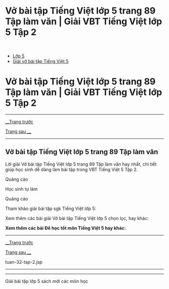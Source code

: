 # Vở bài tập Tiếng Việt lớp 5 trang 89 Tập làm văn | Giải VBT Tiếng Việt lớp 5 Tập 2

﻿

  * [Lớp 5](https://vietjack.com/series/lop-5.jsp)
  * [Giải vở bài tập Tiếng Việt 5](https://vietjack.com/giai-vo-bai-tap-tieng-viet-5/index.jsp)



# Vở bài tập Tiếng Việt lớp 5 trang 89 Tập làm văn | Giải VBT Tiếng Việt lớp 5 Tập 2

* * *

[__Trang trước](https://vietjack.com/giai-vo-bai-tap-tieng-viet-5/tuan-32-tap-2.jsp)

[Trang sau __](https://vietjack.com/giai-vo-bai-tap-tieng-viet-5/tuan-32-tap-2.jsp)

* * *

## Vở bài tập Tiếng Việt lớp 5 trang 89 Tập làm văn

Lời giải Vở bài tập Tiếng Việt lớp 5 trang 89 Tập làm văn hay nhất, chi tiết giúp học sinh dễ dàng làm bài tập trong VBT Tiếng Việt 5 Tập 2.

Quảng cáo

Học sinh tự làm

Quảng cáo

Tham khảo giải bài tập sgk Tiếng Việt lớp 5:

Xem thêm các bài giải Vở bài tập Tiếng Việt lớp 5 chọn lọc, hay khác:

**Xem thêm các bài Để học tốt môn Tiếng Việt 5 hay khác:**

* * *

[__Trang trước](https://vietjack.com/giai-vo-bai-tap-tieng-viet-5/tuan-32-tap-2.jsp)

[Trang sau __](https://vietjack.com/giai-vo-bai-tap-tieng-viet-5/tuan-32-tap-2.jsp)

tuan-32-tap-2.jsp

* * *

* * *

Giải bài tập lớp 5 sách mới các môn học
